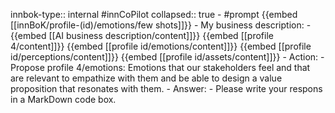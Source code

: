 innbok-type:: internal
#innCoPilot
collapsed:: true
	- #prompt {{embed [[innBoK/profile-(id)/emotions/few shots]]}}
		- My business description:
		- {{embed [[AI business description/content]]}} {{embed [[profile 4/content]]}} {{embed [[profile id/emotions/content]]}} {{embed [[profile id/perceptions/content]]}} {{embed [[profile id/assets/content]]}}
		- Action:
		- Propose profile 4/emotions: Emotions that our stakeholders feel and that are relevant to empathize with them and be able to design a value proposition that resonates with them.
		- Answer:
		- Please write your respons in a MarkDown code box.





